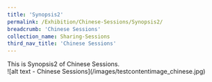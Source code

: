 ```yaml
---
title: 'Synopsis2'
permalink: /Exhibition/Chinese-Sessions/Synopsis2/
breadcrumb: 'Chinese Sessions'
collection_name: Sharing-Sessions
third_nav_title: 'Chinese Sessions'
---
```


<div>
  This is Synopsis2 of Chinese Sessions.<br />
</div>
![alt text - Chinese Sessions](/images/testcontentimage_chinese.jpg)

